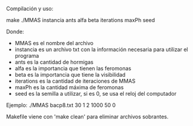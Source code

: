 Compilación y uso:

make
./MMAS instancia ants alfa beta iterations maxPh seed

Donde:
- MMAS es el nombre del archivo
- instancia es un archivo txt con la información necesaria para utilizar el programa
- ants es la cantidad de hormigas
- alfa es la importancia que tienen las feromonas
- beta es la importancia que tiene la visibilidad
- iterations es la cantidad de iteraciones de MMAS
- maxPh es la cantidad máxima de feromonas
- seed es la semilla a utilizar, si es 0, se usa el reloj del computador

Ejemplo:
./MMAS bacp8.txt 30 1 2 1000 50 0

Makefile viene con 'make clean' para eliminar archivos sobrantes.
